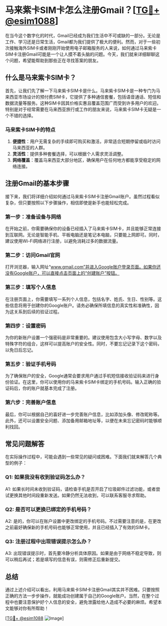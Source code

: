 # 马来紫卡SIM卡怎么注册Gmail？[[TG💪+ @esim1088](https://t.me/s/esim1088)]

在当今这个数字化的时代，Gmail已经成为我们生活中不可或缺的一部分。无论是工作、学习还是日常生活，Gmail都为我们提供了极大的便利。然而，对于一些初次接触海外SIM卡或者刚刚开始使用电子邮箱服务的人来说，如何通过马来紫卡SIM卡注册Gmail可能是一个让人摸不着头脑的问题。今天，我们就来详细聊聊这个问题，希望能帮助到那些正在寻找答案的朋友。

## 什么是马来紫卡SIM卡？

首先，让我们先了解一下马来紫卡SIM卡是什么。马来紫卡SIM卡是一种专门为马来西亚市场设计的预付费SIM卡，它提供了多种通信套餐，包括语音通话、短信和数据流量等服务。这种SIM卡因其价格实惠且覆盖范围广而受到许多用户的欢迎。特别是对于经常需要在马来西亚旅行或工作的朋友来说，马来紫卡SIM卡无疑是一个不错的选择。

### 马来紫卡SIM卡的特点

1. **便捷性**：用户无需复杂的手续即可购买和激活，非常适合短期停留或临时访问马来西亚的人群。
2. **灵活性**：提供多种套餐选择，可以根据个人需求灵活调整。
3. **网络覆盖**：覆盖马来西亚大部分地区，确保用户在任何地方都能享受稳定的网络连接。

## 注册Gmail的基本步骤

接下来，我们将详细介绍如何通过马来紫卡SIM卡注册Gmail账户。虽然过程看似复杂，但只要按照以下步骤操作，相信即使是新手也能轻松完成。

### 第一步：准备设备与网络

在开始之前，你需要确保你的设备已经插入了马来紫卡SIM卡，并且能够正常连接到互联网。无论是智能手机、平板电脑还是笔记本电脑，只要能上网即可。同时，建议使用Wi-Fi网络进行注册，以避免消耗过多的数据流量。

### 第二步：访问Gmail官网

打开浏览器，输入网址“www.gmail.com”并进入Google账户登录页面。如果你还没有Google账户，可以直接点击页面上的“创建账户”按钮。

### 第三步：填写个人信息

在注册页面上，你需要填写一系列个人信息，包括名字、姓氏、生日、性别等。这些信息将用于创建你的Google账户。请务必确保所填信息的真实性和准确性，因为这关系到后续的验证过程。

### 第四步：设置密码

为你的新账户设置一个强密码是非常重要的。建议使用包含大小写字母、数字以及特殊字符的组合，这样可以提高账户的安全性。同时，不要忘记记录下这个密码，以免日后忘记。

### 第五步：验证手机号码

为了确保账户的安全，Google通常会要求用户通过手机短信接收验证码来进行身份验证。在这里，你可以使用你的马来紫卡SIM卡绑定的手机号码。输入正确的验证码后，你的账户就基本完成了注册。

### 第六步：完善账户信息

最后，你可以根据自己的喜好进一步完善账户信息，比如添加头像、修改昵称等。此外，还可以设置安全问题、添加备用邮箱地址等，以便在未来忘记密码时能够顺利找回。

## 常见问题解答

在实际操作过程中，可能会遇到一些常见的疑问或困难。下面我们就来解答几个典型的例子：

### Q1: 如果我没有收到验证码怎么办？

A1: 如果长时间未收到验证码，请检查手机是否开启了垃圾邮件过滤功能，或者尝试更换其他时间段重新发送。如果仍然无法收到，可以联系客服寻求帮助。

### Q2: 是否可以更换已绑定的手机号码？

A2: 是的，你可以在账户设置中更改绑定的手机号码。不过需要注意的是，在更改之前最好确保新的手机号码也能够正常使用，并且已经插入了有效的SIM卡。

### Q3: 注册过程中出现错误提示怎么办？

A3: 出现错误提示时，首先要冷静分析具体原因。如果是由于网络不稳定导致，则可以稍后再试；若是填写的信息有误，则需修正后重新提交。

## 总结

通过上述介绍可以看出，利用马来紫卡SIM卡注册Gmail其实并不困难。只要按照正确的方法一步步操作，就能成功创建属于自己的Google账户。当然，在整个过程中也要注意保护好个人信息的安全，避免泄露给他人造成不必要的麻烦。希望本文能够对你有所帮助！

[[TG💪+ @esim1088](https://t.me/s/esim1088) ![Image](https://i.postimg.cc/4NQfJmqS/Snipaste-2025-05-13-00-14-12.png)]